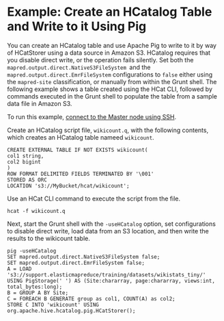 # Example: Create an HCatalog Table and Write to it Using Pig<a name="emr-hcatalog-pig"></a>

You can create an HCatalog table and use Apache Pig to write to it by way of HCatStorer using a data source in Amazon S3\. HCatalog requires that you disable direct write, or the operation fails silently\. Set both the `mapred.output.direct.NativeS3FileSystem `and the `mapred.output.direct.EmrFileSystem` configurations to `false` either using the `mapred-site` classification, or manually from within the Grunt shell\. The following example shows a table created using the HCat CLI, followed by commands executed in the Grunt shell to populate the table from a sample data file in Amazon S3\. 

To run this example, [connect to the Master node using SSH](http://docs.aws.amazon.com/emr/latest/ManagementGuide/emr-connect-master-node-ssh.html)\.

Create an HCatalog script file, `wikicount.q`, with the following contents, which creates an HCatalog table nameed `wikicount`\.

```
CREATE EXTERNAL TABLE IF NOT EXISTS wikicount( 
col1 string, 
col2 bigint 
) 
ROW FORMAT DELIMITED FIELDS TERMINATED BY '\001' 
STORED AS ORC 
LOCATION 's3://MyBucket/hcat/wikicount';
```

Use an HCat CLI command to execute the script from the file\.

```
hcat -f wikicount.q
```

Next, start the Grunt shell with the `-useHCatalog` option, set configurations to disable direct write, load data from an S3 location, and then write the results to the wikicount table\.

```
pig -useHCatalog
SET mapred.output.direct.NativeS3FileSystem false; 
SET mapred.output.direct.EmrFileSystem false; 
A = LOAD 's3://support.elasticmapreduce/training/datasets/wikistats_tiny/' USING PigStorage(' ') AS (Site:chararray, page:chararray, views:int, total_bytes:long); 
B = GROUP A BY Site; 
C = FOREACH B GENERATE group as col1, COUNT(A) as col2; 
STORE C INTO 'wikicount' USING org.apache.hive.hcatalog.pig.HCatStorer();
```